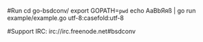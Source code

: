 #Run
    cd go-bsdconv/
    export GOPATH=`pwd`
    echo AaBbЯяß | go run example/example.go utf-8:casefold:utf-8

#Support
	IRC: irc://irc.freenode.net#bsdconv
